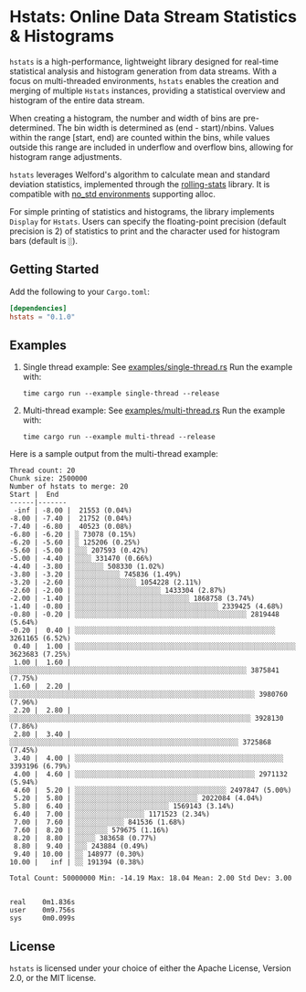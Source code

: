 # Hstats: Online Data Stream Statistics & Histograms

`hstats` is a high-performance, lightweight library designed for real-time statistical analysis and
histogram generation from data streams. With a focus on multi-threaded environments, `hstats`
enables the creation and merging of multiple `Hstats` instances, providing a statistical overview
and histogram of the entire data stream.

When creating a histogram, the number and width of bins are pre-determined. The bin width is
determined as (end - start)/nbins. Values within the range [start, end) are counted within the bins,
while values outside this range are included in underflow and overflow bins, allowing for histogram
range adjustments.

`hstats` leverages Welford's algorithm to calculate mean and standard deviation statistics,
implemented through the [rolling-stats](https://github.com/ryankurte/rust-rolling-stats) library. It
is compatible with [no_std environments](https://docs.rust-embedded.org/book/intro/no-std.html)
supporting alloc.

For simple printing of statistics and histograms, the library implements `Display` for `Hstats`.
Users can specify the floating-point precision (default precision is 2) of statistics to print and
the character used for histogram bars (default is `░`).

## Getting Started

Add the following to your `Cargo.toml`:

```toml
[dependencies]
hstats = "0.1.0"
```

## Examples

1. Single thread example: See [examples/single-thread.rs](examples/single-thread.rs) Run the example
   with:
   ```shell
   time cargo run --example single-thread --release
   ```
2. Multi-thread example: See [examples/multi-thread.rs](examples/multi-thread.rs) Run the example
   with:
   ```shell
   time cargo run --example multi-thread --release
   ```

Here is a sample output from the multi-thread example:

```
Thread count: 20
Chunk size: 2500000
Number of hstats to merge: 20
Start |  End
------|-------
 -inf | -8.00 |  21553 (0.04%)
-8.00 | -7.40 |  21752 (0.04%)
-7.40 | -6.80 |  40523 (0.08%)
-6.80 | -6.20 | ░ 73078 (0.15%)
-6.20 | -5.60 | ░ 125206 (0.25%)
-5.60 | -5.00 | ░░░ 207593 (0.42%)
-5.00 | -4.40 | ░░░░ 331470 (0.66%)
-4.40 | -3.80 | ░░░░░░░ 508330 (1.02%)
-3.80 | -3.20 | ░░░░░░░░░░░ 745836 (1.49%)
-3.20 | -2.60 | ░░░░░░░░░░░░░░░ 1054228 (2.11%)
-2.60 | -2.00 | ░░░░░░░░░░░░░░░░░░░░░ 1433304 (2.87%)
-2.00 | -1.40 | ░░░░░░░░░░░░░░░░░░░░░░░░░░░░ 1868758 (3.74%)
-1.40 | -0.80 | ░░░░░░░░░░░░░░░░░░░░░░░░░░░░░░░░░░░ 2339425 (4.68%)
-0.80 | -0.20 | ░░░░░░░░░░░░░░░░░░░░░░░░░░░░░░░░░░░░░░░░░░ 2819448 (5.64%)
-0.20 |  0.40 | ░░░░░░░░░░░░░░░░░░░░░░░░░░░░░░░░░░░░░░░░░░░░░░░░░ 3261165 (6.52%)
 0.40 |  1.00 | ░░░░░░░░░░░░░░░░░░░░░░░░░░░░░░░░░░░░░░░░░░░░░░░░░░░░░░ 3623683 (7.25%)
 1.00 |  1.60 | ░░░░░░░░░░░░░░░░░░░░░░░░░░░░░░░░░░░░░░░░░░░░░░░░░░░░░░░░░░ 3875841 (7.75%)
 1.60 |  2.20 | ░░░░░░░░░░░░░░░░░░░░░░░░░░░░░░░░░░░░░░░░░░░░░░░░░░░░░░░░░░░░ 3980760 (7.96%)
 2.20 |  2.80 | ░░░░░░░░░░░░░░░░░░░░░░░░░░░░░░░░░░░░░░░░░░░░░░░░░░░░░░░░░░░ 3928130 (7.86%)
 2.80 |  3.40 | ░░░░░░░░░░░░░░░░░░░░░░░░░░░░░░░░░░░░░░░░░░░░░░░░░░░░░░░░ 3725868 (7.45%)
 3.40 |  4.00 | ░░░░░░░░░░░░░░░░░░░░░░░░░░░░░░░░░░░░░░░░░░░░░░░░░░░ 3393196 (6.79%)
 4.00 |  4.60 | ░░░░░░░░░░░░░░░░░░░░░░░░░░░░░░░░░░░░░░░░░░░░ 2971132 (5.94%)
 4.60 |  5.20 | ░░░░░░░░░░░░░░░░░░░░░░░░░░░░░░░░░░░░░ 2497847 (5.00%)
 5.20 |  5.80 | ░░░░░░░░░░░░░░░░░░░░░░░░░░░░░░ 2022084 (4.04%)
 5.80 |  6.40 | ░░░░░░░░░░░░░░░░░░░░░░░ 1569143 (3.14%)
 6.40 |  7.00 | ░░░░░░░░░░░░░░░░░ 1171523 (2.34%)
 7.00 |  7.60 | ░░░░░░░░░░░░ 841536 (1.68%)
 7.60 |  8.20 | ░░░░░░░░ 579675 (1.16%)
 8.20 |  8.80 | ░░░░░ 383658 (0.77%)
 8.80 |  9.40 | ░░░ 243884 (0.49%)
 9.40 | 10.00 | ░░ 148977 (0.30%)
10.00 |   inf | ░░ 191394 (0.38%)

Total Count: 50000000 Min: -14.19 Max: 18.04 Mean: 2.00 Std Dev: 3.00


real    0m1.836s
user    0m9.756s
sys     0m0.099s
```

## License

`hstats` is licensed under your choice of either the Apache License, Version 2.0, or the MIT
license.
